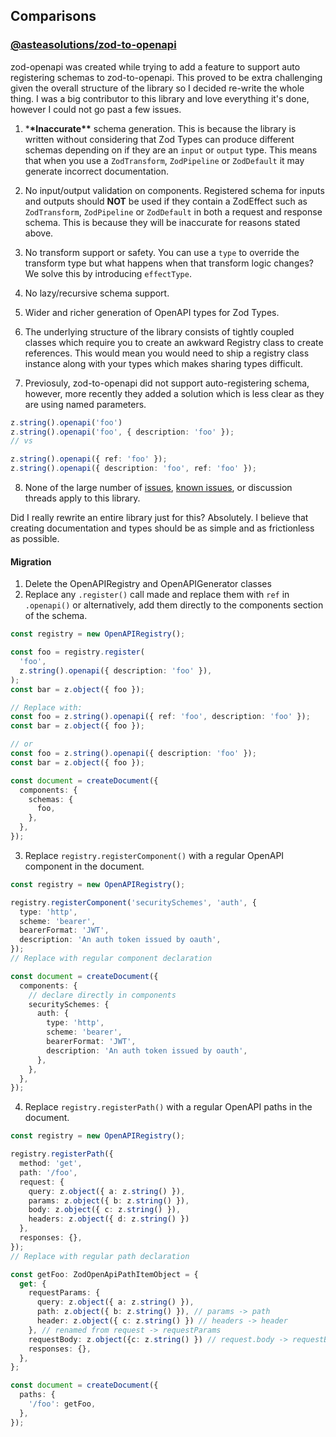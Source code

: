 ## Comparisons

### [@asteasolutions/zod-to-openapi](https://github.com/asteasolutions/zod-to-openapi)

zod-openapi was created while trying to add a feature to support auto registering schemas to zod-to-openapi. This proved to be extra challenging given the overall structure of the library so I decided re-write the whole thing. I was a big contributor to this library and love everything it's done, however I could not go past a few issues.

1.  \***\*Inaccurate\*\*** schema generation. This is because the library is written without considering that Zod Types can produce different schemas depending on if they are an `input` or `output` type. This means that when you use a `ZodTransform`, `ZodPipeline` or `ZodDefault` it may generate incorrect documentation.

2.  No input/output validation on components. Registered schema for inputs and outputs should **NOT** be used if they contain a ZodEffect such as `ZodTransform`, `ZodPipeline` or `ZodDefault` in both a request and response schema. This is because they will be inaccurate for reasons stated above.

3.  No transform support or safety. You can use a `type` to override the transform type but what happens when that transform logic changes? We solve this by introducing `effectType`.

4.  No lazy/recursive schema support.

5.  Wider and richer generation of OpenAPI types for Zod Types.

6.  The underlying structure of the library consists of tightly coupled classes which require you to create an awkward Registry class to create references. This would mean you would need to ship a registry class instance along with your types which makes sharing types difficult.

7.  Previosuly, zod-to-openapi did not support auto-registering schema, however, more recently they added a solution which is less clear as they are using named parameters.

```ts
z.string().openapi('foo')
z.string().openapi('foo', { description: 'foo' });
// vs

z.string().openapi({ ref: 'foo' });
z.string().openapi({ description: 'foo', ref: 'foo' });
```
8. None of the large number of [issues](https://github.com/asteasolutions/zod-to-openapi/issues), [known issues](https://github.com/asteasolutions/zod-to-openapi#known-issues), or discussion threads apply to this library.

Did I really rewrite an entire library just for this? Absolutely. I believe that creating documentation and types should be as simple and as frictionless as possible.

#### Migration

1. Delete the OpenAPIRegistry and OpenAPIGenerator classes
2. Replace any `.register()` call made and replace them with `ref` in `.openapi()` or alternatively, add them directly to the components section of the schema.

```ts
const registry = new OpenAPIRegistry();

const foo = registry.register(
  'foo',
  z.string().openapi({ description: 'foo' }),
);
const bar = z.object({ foo });

// Replace with:
const foo = z.string().openapi({ ref: 'foo', description: 'foo' });
const bar = z.object({ foo });

// or
const foo = z.string().openapi({ description: 'foo' });
const bar = z.object({ foo });

const document = createDocument({
  components: {
    schemas: {
      foo,
    },
  },
});
```

3. Replace `registry.registerComponent()` with a regular OpenAPI component in the document.

```ts
const registry = new OpenAPIRegistry();

registry.registerComponent('securitySchemes', 'auth', {
  type: 'http',
  scheme: 'bearer',
  bearerFormat: 'JWT',
  description: 'An auth token issued by oauth',
});
// Replace with regular component declaration

const document = createDocument({
  components: {
    // declare directly in components
    securitySchemes: {
      auth: {
        type: 'http',
        scheme: 'bearer',
        bearerFormat: 'JWT',
        description: 'An auth token issued by oauth',
      },
    },
  },
});
```

4. Replace `registry.registerPath()` with a regular OpenAPI paths in the document.

```ts
const registry = new OpenAPIRegistry();

registry.registerPath({
  method: 'get',
  path: '/foo',
  request: {
    query: z.object({ a: z.string() }),
    params: z.object({ b: z.string() }),
    body: z.object({ c: z.string() }),
    headers: z.object({ d: z.string() })
  },
  responses: {},
});
// Replace with regular path declaration

const getFoo: ZodOpenApiPathItemObject = {
  get: {
    requestParams: {
      query: z.object({ a: z.string() }),
      path: z.object({ b: z.string() }), // params -> path
      header: z.object({ c: z.string() }) // headers -> header
    }, // renamed from request -> requestParams
    requestBody: z.object({c: z.string() }) // request.body -> requestBody
    responses: {},
  },
};

const document = createDocument({
  paths: {
    '/foo': getFoo,
  },
});
```
